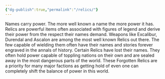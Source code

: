 ```yaml
---
{"dg-publish":true,"permalink":"/relics/"}
---
```




Names carry power. The more well known a name the more power it has. Relics are powerful items often associated with figures of legend and derive their power from the respect their names demand. Weapons like Excalibur, Durendal and Ascalon are among the most well known Relics out there. The few capable of wielding them often have their names and stories forever engraved in the annals of history. Certain Relics have lost their names. They often hold power capable of toppling nations on their own and are sealed away in the most dangerous parts of the world. These Forgotten Relics are a priority for many major factions as getting hold of even one can completely shift the balance of power in this world.